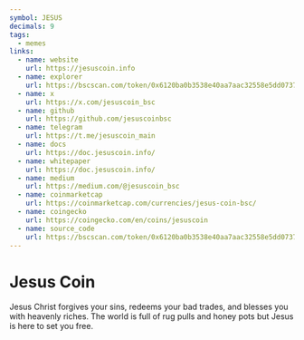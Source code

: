 ```yaml
---
symbol: JESUS
decimals: 9
tags:
  - memes
links:
  - name: website
    url: https://jesuscoin.info
  - name: explorer
    url: https://bscscan.com/token/0x6120ba0b3538e40aa7aac32558e5dd0737b7ac90
  - name: x
    url: https://x.com/jesuscoin_bsc
  - name: github
    url: https://github.com/jesuscoinbsc
  - name: telegram
    url: https://t.me/jesuscoin_main
  - name: docs
    url: https://doc.jesuscoin.info/
  - name: whitepaper
    url: https://doc.jesuscoin.info/
  - name: medium
    url: https://medium.com/@jesuscoin_bsc
  - name: coinmarketcap
    url: https://coinmarketcap.com/currencies/jesus-coin-bsc/
  - name: coingecko
    url: https://coingecko.com/en/coins/jesuscoin
  - name: source_code
    url: https://bscscan.com/token/0x6120ba0b3538e40aa7aac32558e5dd0737b7ac90#code
---
```


# Jesus Coin

Jesus Christ forgives your sins, redeems your bad trades, and blesses you with heavenly riches. The world is full of rug pulls and honey pots but Jesus is here to set you free.
